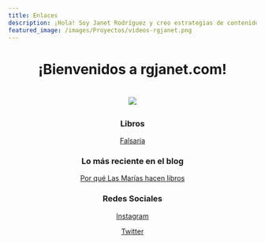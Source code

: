 ```yaml
---
title: Enlaces
description: ¡Hola! Soy Janet Rodríguez y creo estrategias de contenidos digitales y redes sociales para empresas y emprendedores.
featured_image: /images/Proyectos/videos-rgjanet.png
---
```


 <h1 align="center">¡Bienvenidos a rgjanet.com!<h1>
  
 <p align="center"><img src="https://www.rgjanet.com/images/rgjanet-4.png" align="center"></p>
  
  <h3 align="center">Libros</h3>
  
  <p align="center"><a href="http://libros.rgjanet.com/" class="button button--large">Falsaria</a></p>

 <h3 align="center">Lo más reciente en el blog</h3>

<p align="center"><a href="https://rgjanet.com/blog/las-marias-hacen-libros" class="button button--large">Por qué Las Marías hacen libros</a></p>

<h3  align="center">Redes Sociales</h3>

  <p align="center"><a href="https://www.instagram.com/rgjanet/" class="button button--large">Instagram</a></p>
  <p align="center"><a href="https://twitter.com/RGJanet" class="button button--large">Twitter</a></p>

